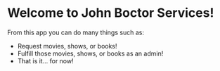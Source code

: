 # Welcome to John Boctor Services!

From this app you can do many things such as:
 * Request movies, shows, or books!
 * Fulfill those movies, shows, or books as an admin!
 * That is it... for now!